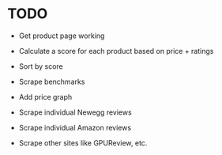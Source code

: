 # TODO

* Get product page working
* Calculate a score for each product based on price + ratings
* Sort by score

* Scrape benchmarks
* Add price graph
* Scrape individual Newegg reviews
* Scrape individual Amazon reviews
* Scrape other sites like GPUReview, etc.
